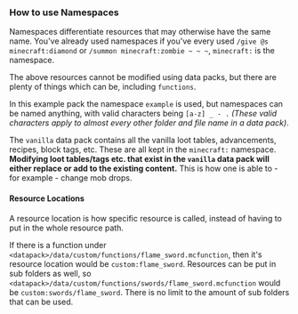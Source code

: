 ### How to use Namespaces

Namespaces differentiate resources that may otherwise have the same name.
You've already used namespaces if you've every used `/give @s minecraft:diamond` or `/summon minecraft:zombie ~ ~ ~`, `minecraft:` is the namespace.

The above resources cannot be modified using data packs, but there are plenty of things which can be, including `functions`.

In this example pack the namespace `example` is used, but namespaces can be named anything, with valid characters being `[a-z] _ - .` *(These valid characters apply to almost every other folder and file name in a data pack)*.

The `vanilla` data pack contains all the vanilla loot tables, advancements, recipes, block tags, etc.  These are all kept in the `minecraft:` namespace. **Modifying loot tables/tags etc. that exist in the `vanilla` data pack will either replace or add to the existing content.** This is how one is able to - for example - change mob drops.

#### Resource Locations

A resource location is how specific resource is called, instead of having to put in the whole resource path.

If there is a function under `<datapack>/data/custom/functions/flame_sword.mcfunction`, then it's resource location would be `custom:flame_sword`.
Resources can be put in sub folders as well, so `<datapack>/data/custom/functions/swords/flame_sword.mcfunction` would be `custom:swords/flame_sword`. There is no limit to the amount of sub folders that can be used.
